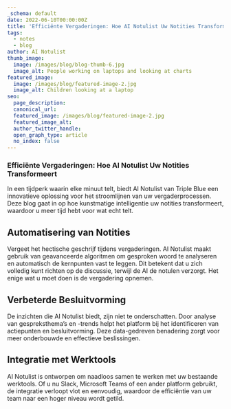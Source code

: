 ```yaml
---
_schema: default
date: 2022-06-10T00:00:00Z
title: 'Efficiënte Vergaderingen: Hoe AI Notulist Uw Notities Transformeert'
tags:
  - notes
  - blog
author: AI Notulist
thumb_image:
  image: /images/blog/blog-thumb-6.jpg
  image_alt: People working on laptops and looking at charts
featured_image:
  image: /images/blog/featured-image-2.jpg
  image_alt: Children looking at a laptop
seo:
  page_description:
  canonical_url:
  featured_image: /images/blog/featured-image-2.jpg
  featured_image_alt:
  author_twitter_handle:
  open_graph_type: article
  no_index: false
---
```

### Efficiënte Vergaderingen: Hoe AI Notulist Uw Notities Transformeert

In een tijdperk waarin elke minuut telt, biedt AI Notulist van Triple Blue een innovatieve oplossing voor het stroomlijnen van uw vergaderprocessen. Deze blog gaat in op hoe kunstmatige intelligentie uw notities transformeert, waardoor u meer tijd hebt voor wat echt telt.

## **Automatisering van Notities**

Vergeet het hectische geschrijf tijdens vergaderingen. AI Notulist maakt gebruik van geavanceerde algoritmen om gesproken woord te analyseren en automatisch de kernpunten vast te leggen. Dit betekent dat u zich volledig kunt richten op de discussie, terwijl de AI de notulen verzorgt. Het enige wat u moet doen is de vergadering opnemen.&nbsp;

## **Verbeterde Besluitvorming**

De inzichten die AI Notulist biedt, zijn niet te onderschatten. Door analyse van gespreksthema’s en -trends helpt het platform bij het identificeren van actiepunten en besluitvorming. Deze data-gedreven benadering zorgt voor meer onderbouwde en effectieve beslissingen.

## **Integratie met Werktools**

AI Notulist is ontworpen om naadloos samen te werken met uw bestaande werktools. Of u nu Slack, Microsoft Teams of een ander platform gebruikt, de integratie verloopt vlot en eenvoudig, waardoor de efficiëntie van uw team naar een hoger niveau wordt getild.